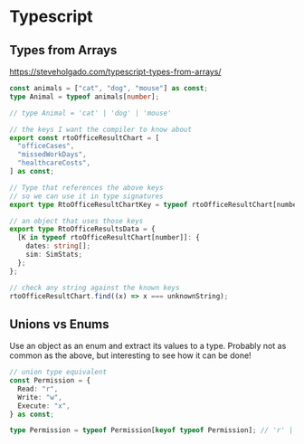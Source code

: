# Typescript

## Types from Arrays

https://steveholgado.com/typescript-types-from-arrays/

```ts
const animals = ["cat", "dog", "mouse"] as const;
type Animal = typeof animals[number];

// type Animal = 'cat' | 'dog' | 'mouse'
```

```ts
// the keys I want the compiler to know about
export const rtoOfficeResultChart = [
  "officeCases",
  "missedWorkDays",
  "healthcareCosts",
] as const;

// Type that references the above keys
// so we can use it in type signatures
export type RtoOfficeResultChartKey = typeof rtoOfficeResultChart[number];

// an object that uses those keys
export type RtoOfficeResultsData = {
  [K in typeof rtoOfficeResultChart[number]]: {
    dates: string[];
    sim: SimStats;
  };
};

// check any string against the known keys
rtoOfficeResultChart.find((x) => x === unknownString);
```

## Unions vs Enums

Use an object as an enum and extract its values to a type.
Probably not as common as the above, but interesting to see how it can be done!

```ts
// union type equivalent
const Permission = {
  Read: "r",
  Write: "w",
  Execute: "x",
} as const;

type Permission = typeof Permission[keyof typeof Permission]; // 'r' | 'w' | 'x'
```
